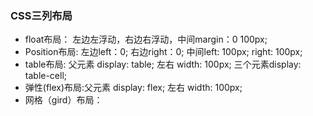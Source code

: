 ### CSS三列布局

- float布局： 左边左浮动，右边右浮动，中间margin：0 100px;
- Position布局: 左边left：0; 右边right：0; 中间left: 100px; right: 100px;
- table布局: 父元素 display: table; 左右 width: 100px; 三个元素display: table-cell;
- 弹性(flex)布局:父元素 display: flex; 左右 width: 100px;
- 网格（gird）布局：
